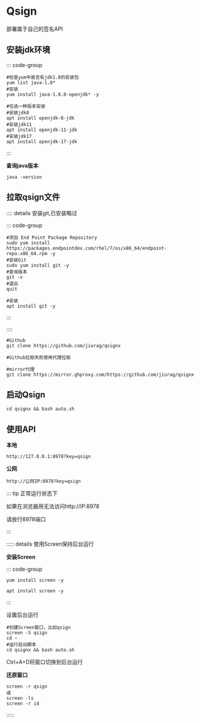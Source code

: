 # Qsign 

部署属于自己的签名API

## 安装jdk环境

::: code-group

``` [centos]
#检查yum中是否有jdk1.8的安装包
yum list java-1.8*
#安装
yum install java-1.8.0-openjdk* -y
```

``` [Ubuntu]
#任选一种版本安装
#安装jdk8
apt install openjdk-8-jdk
#安装jdk11
apt install openjdk-11-jdk
#安装jdk17
apt install openjdk-17-jdk
```

:::

**查询java版本**

```
java -version
```

## 拉取qsign文件

:::: details 安装git,已安装略过

::: code-group

``` [centos]
#添加 End Point Package Repository
sudo yum install https://packages.endpointdev.com/rhel/7/os/x86_64/endpoint-repo.x86_64.rpm -y
#安装Git
sudo yum install git -y
#查询版本
git -v
#退出
quit
```

``` [Ubuntu]
#安装
apt install git -y
```

:::

::::

```
#Github
git clone https://github.com/jiurag/qsignx

#Github拉取失败使用代理拉取

#mirror代理
git clone https://mirror.ghproxy.com/https://github.com/jiurag/qsignx
```

## 启动Qsign

```
cd qsignx && bash auto.sh
```

## 使用API

**本地**

```
http://127.0.0.1:8978?key=qsign
```

**公网**

````
http://公网IP:8978?key=qsign
````
::: tip 正常运行状态下

如果在浏览器用无法访问http://IP:8978

请放行8978端口

:::

::::: details 使用Screen保持后台运行

**安装Screen**

::: code-group

``` [centos]
yum install screen -y
```

``` [Ubuntu]
apt install screen -y
```

:::

设置后台运行

````
#创建Screen窗口，比如qsign
screen -S qsign
cd ~
#运行启动脚本
cd qsignx && bash auto.sh

````
Ctrl+A+D将窗口切换到后台运行

**还原窗口**

````
screen -r qsign
或
screen -ls
screen -r id
````
:::::